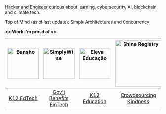 [Hacker and Engineer](https://cannabrava.co/) curious about learning, cybersecurity, AI, blockchain and climate tech.

Top of Mind (as of last update): Simple Architectures and Concurrency

**<< Work I'm proud of >>**

| <img src="https://res.cloudinary.com/mpc-cloud/image/upload/v1614294174/marcoscannabrava_github/logo_h6nlpl.png" alt="Bansho" width="100"> | <img src="https://res.cloudinary.com/mpc-cloud/image/upload/v1614295257/marcoscannabrava_github/sw_logo_i64an8.jpg" alt="SimplyWise" width="100"> | <img src="https://res-5.cloudinary.com/crunchbase-production/image/upload/c_lpad,h_256,w_256,f_auto,q_auto:eco/on1zkxyt81ybgbwy5o3i" alt="Eleva Educação" width="100"> | <img src="https://cannabrava.co/static/c8053125a8562003dab8004fd234885b/0c9c1/shine.png" alt="Shine Registry" width="150"> | <img src="https://cannabrava.co/static/269470d86c62a1424bd34624adcc1722/01441/apprenticeshipio.png" alt="Apprenticeship.io" width="150"> | <img src="https://teto.org.br/wp-content/uploads/2021/07/Teto-Brasil-Techo-Logo-Azul-300x155.png" alt="Teto Brasil" width="120"> |
|:---:|:---:|:---:|:---:|:---:|:---:|
| [K12 EdTech](https://www.bansho.com/) | [Gov't Benefits FinTech](https://www.simplywise.com/) | [K12 Education](https://elevaeducacao.com.br) | [Crowdsourcing Kindness](https://shineregistry.com) | [Tech Apprenticeships](https://apprenticeship.io) | [Poverty Alleviation](https://techo.org/brasil) |
